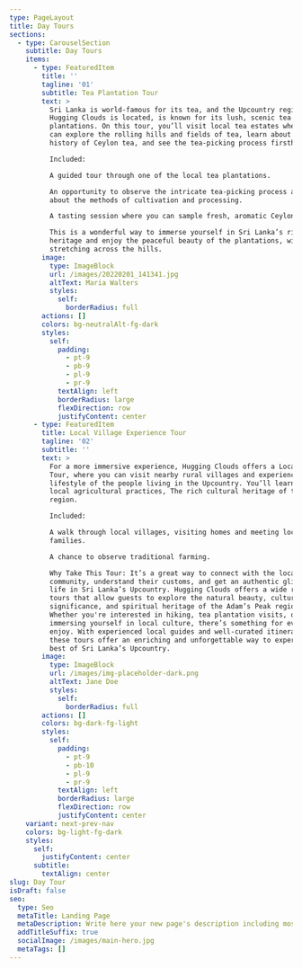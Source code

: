 ```yaml
---
type: PageLayout
title: Day Tours
sections:
  - type: CarouselSection
    subtitle: Day Tours
    items:
      - type: FeaturedItem
        title: ''
        tagline: '01'
        subtitle: Tea Plantation Tour
        text: >
          Sri Lanka is world-famous for its tea, and the Upcountry region, where
          Hugging Clouds is located, is known for its lush, scenic tea
          plantations. On this tour, you’ll visit local tea estates where you
          can explore the rolling hills and fields of tea, learn about the
          history of Ceylon tea, and see the tea-picking process firsthand.

          Included:

          A guided tour through one of the local tea plantations.

          An opportunity to observe the intricate tea-picking process and learn
          about the methods of cultivation and processing.

          A tasting session where you can sample fresh, aromatic Ceylon tea.

          This is a wonderful way to immerse yourself in Sri Lanka’s rich tea
          heritage and enjoy the peaceful beauty of the plantations, with views
          stretching across the hills.
        image:
          type: ImageBlock
          url: /images/20220201_141341.jpg
          altText: Maria Walters
          styles:
            self:
              borderRadius: full
        actions: []
        colors: bg-neutralAlt-fg-dark
        styles:
          self:
            padding:
              - pt-9
              - pb-9
              - pl-9
              - pr-9
            textAlign: left
            borderRadius: large
            flexDirection: row
            justifyContent: center
      - type: FeaturedItem
        title: Local Village Experience Tour
        tagline: '02'
        subtitle: ''
        text: >
          For a more immersive experience, Hugging Clouds offers a Local Village
          Tour, where you can visit nearby rural villages and experience the
          lifestyle of the people living in the Upcountry. You’ll learn about
          local agricultural practices, The rich cultural heritage of the
          region.

          Included:

          A walk through local villages, visiting homes and meeting local
          families.

          A chance to observe traditional farming.

          Why Take This Tour: It’s a great way to connect with the local
          community, understand their customs, and get an authentic glimpse of
          life in Sri Lanka’s Upcountry. Hugging Clouds offers a wide range of
          tours that allow guests to explore the natural beauty, cultural
          significance, and spiritual heritage of the Adam’s Peak region.
          Whether you're interested in hiking, tea plantation visits, or
          immersing yourself in local culture, there’s something for everyone to
          enjoy. With experienced local guides and well-curated itineraries,
          these tours offer an enriching and unforgettable way to experience the
          best of Sri Lanka’s Upcountry.
        image:
          type: ImageBlock
          url: /images/img-placeholder-dark.png
          altText: Jane Doe
          styles:
            self:
              borderRadius: full
        actions: []
        colors: bg-dark-fg-light
        styles:
          self:
            padding:
              - pt-9
              - pb-10
              - pl-9
              - pr-9
            textAlign: left
            borderRadius: large
            flexDirection: row
            justifyContent: center
    variant: next-prev-nav
    colors: bg-light-fg-dark
    styles:
      self:
        justifyContent: center
      subtitle:
        textAlign: center
slug: Day Tour
isDraft: false
seo:
  type: Seo
  metaTitle: Landing Page
  metaDescription: Write here your new page's description including most relevant keywords.
  addTitleSuffix: true
  socialImage: /images/main-hero.jpg
  metaTags: []
---
```

